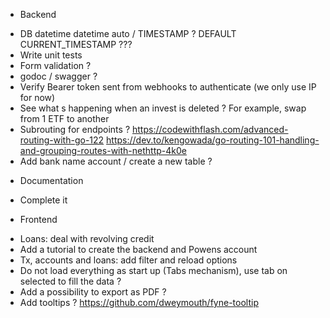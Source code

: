 * Backend
- DB datetime datetime auto / TIMESTAMP ? DEFAULT CURRENT_TIMESTAMP ???
- Write unit tests
- Form validation ?
- godoc / swagger ?
- Verify Bearer token sent from webhooks to authenticate (we only use IP for now)
- See what s happening when an invest is deleted ? For example, swap from 1 ETF to another
- Subrouting for endpoints ?
    https://codewithflash.com/advanced-routing-with-go-122
    https://dev.to/kengowada/go-routing-101-handling-and-grouping-routes-with-nethttp-4k0e
- Add bank name account / create a new table ?

* Documentation
- Complete it

* Frontend
- Loans: deal with revolving credit
- Add a tutorial to create the backend and Powens account
- Tx, accounts and loans: add filter and reload options
- Do not load everything as start up (Tabs mechanism), use tab on selected to fill the data ?
- Add a possibility to export as PDF ?
- Add tooltips ? https://github.com/dweymouth/fyne-tooltip
